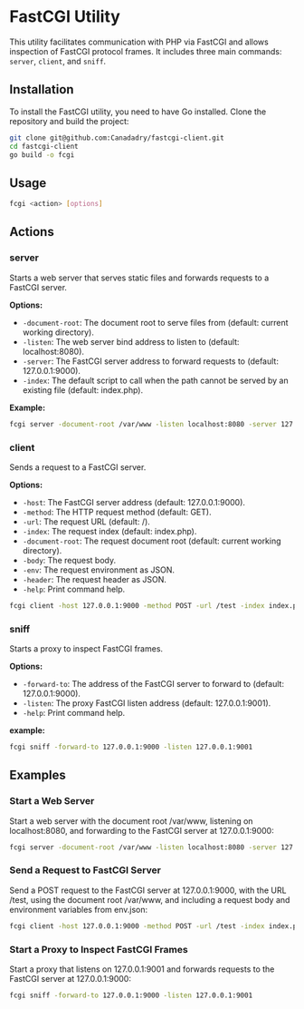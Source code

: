 # FastCGI Utility

This utility facilitates communication with PHP via FastCGI and allows inspection of FastCGI protocol frames. It includes three main commands: `server`, `client`, and `sniff`.

## Installation

To install the FastCGI utility, you need to have Go installed. Clone the repository and build the project:

```bash
git clone git@github.com:Canadadry/fastcgi-client.git
cd fastcgi-client
go build -o fcgi
```

## Usage

```bash
fcgi <action> [options]
```

## Actions

### server

Starts a web server that serves static files and forwards requests to a FastCGI server.

**Options:**

 - `-document-root`: The document root to serve files from (default: current working directory).
 - `-listen`: The web server bind address to listen to (default: localhost:8080).
 - `-server`: The FastCGI server address to forward requests to (default: 127.0.0.1:9000).
 - `-index`: The default script to call when the path cannot be served by an existing file (default: index.php).

**Example:**

```bash
fcgi server -document-root /var/www -listen localhost:8080 -server 127.0.0.1:9000 -index index.php
```

### client

Sends a request to a FastCGI server.

**Options:**

 - `-host`: The FastCGI server address (default: 127.0.0.1:9000).
 - `-method`: The HTTP request method (default: GET).
 - `-url`: The request URL (default: /).
 - `-index`: The request index (default: index.php).
 - `-document-root`: The request document root (default: current working directory).
 - `-body`: The request body.
 - `-env`: The request environment as JSON.
 - `-header`: The request header as JSON.
 - `-help`: Print command help.

```bash
fcgi client -host 127.0.0.1:9000 -method POST -url /test -index index.php -document-root /var/www -body "test body" -env env.json -header "{}"
```

### sniff

Starts a proxy to inspect FastCGI frames.

**Options:**

 - `-forward-to`: The address of the FastCGI server to forward to (default: 127.0.0.1:9000).
 - `-listen`: The proxy FastCGI listen address (default: 127.0.0.1:9001).
 - `-help`: Print command help.


**example:**

 ```bash
 fcgi sniff -forward-to 127.0.0.1:9000 -listen 127.0.0.1:9001
 ```

## Examples

### Start a Web Server

Start a web server with the document root /var/www, listening on localhost:8080, and forwarding to the FastCGI server at 127.0.0.1:9000:

```bash
fcgi server -document-root /var/www -listen localhost:8080 -server 127.0.0.1:9000 -index index.php
```

### Send a Request to FastCGI Server

Send a POST request to the FastCGI server at 127.0.0.1:9000, with the URL /test, using the document root /var/www, and including a request body and environment variables from env.json:

```bash
fcgi client -host 127.0.0.1:9000 -method POST -url /test -index index.php -document-root /var/www -body "test body" -env env.json -header "{}"
```

### Start a Proxy to Inspect FastCGI Frames

Start a proxy that listens on 127.0.0.1:9001 and forwards requests to the FastCGI server at 127.0.0.1:9000:

```bash
fcgi sniff -forward-to 127.0.0.1:9000 -listen 127.0.0.1:9001
```

